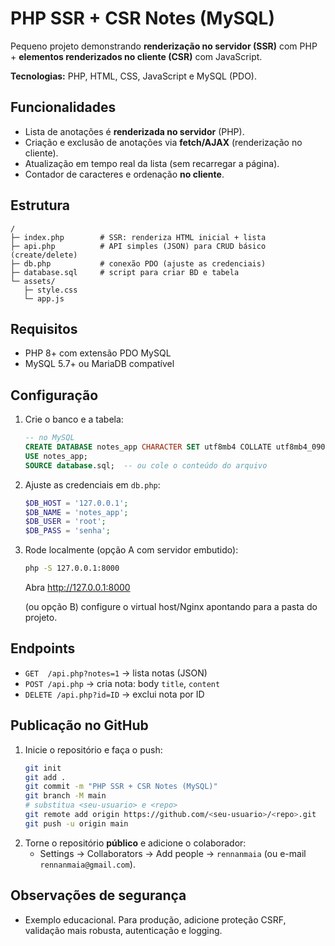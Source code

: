 # PHP SSR + CSR Notes (MySQL)

Pequeno projeto demonstrando **renderização no servidor (SSR)** com PHP + **elementos renderizados no cliente (CSR)** com JavaScript.

**Tecnologias:** PHP, HTML, CSS, JavaScript e MySQL (PDO).

## Funcionalidades
- Lista de anotações é **renderizada no servidor** (PHP).
- Criação e exclusão de anotações via **fetch/AJAX** (renderização no cliente).
- Atualização em tempo real da lista (sem recarregar a página).
- Contador de caracteres e ordenação **no cliente**.

## Estrutura
```text
/
├─ index.php        # SSR: renderiza HTML inicial + lista
├─ api.php          # API simples (JSON) para CRUD básico (create/delete)
├─ db.php           # conexão PDO (ajuste as credenciais)
├─ database.sql     # script para criar BD e tabela
└─ assets/
   ├─ style.css
   └─ app.js
```

## Requisitos
- PHP 8+ com extensão PDO MySQL
- MySQL 5.7+ ou MariaDB compatível

## Configuração
1. Crie o banco e a tabela:
   ```sql
   -- no MySQL
   CREATE DATABASE notes_app CHARACTER SET utf8mb4 COLLATE utf8mb4_0900_ai_ci;
   USE notes_app;
   SOURCE database.sql;  -- ou cole o conteúdo do arquivo
   ```

2. Ajuste as credenciais em `db.php`:
   ```php
   $DB_HOST = '127.0.0.1';
   $DB_NAME = 'notes_app';
   $DB_USER = 'root';
   $DB_PASS = 'senha';
   ```

3. Rode localmente (opção A com servidor embutido):
   ```bash
   php -S 127.0.0.1:8000
   ```
   Abra http://127.0.0.1:8000

   (ou opção B) configure o virtual host/Nginx apontando para a pasta do projeto.

## Endpoints
- `GET  /api.php?notes=1` → lista notas (JSON)
- `POST /api.php` → cria nota: body `title`, `content`
- `DELETE /api.php?id=ID` → exclui nota por ID

## Publicação no GitHub
1. Inicie o repositório e faça o push:
   ```bash
   git init
   git add .
   git commit -m "PHP SSR + CSR Notes (MySQL)"
   git branch -M main
   # substitua <seu-usuario> e <repo>
   git remote add origin https://github.com/<seu-usuario>/<repo>.git
   git push -u origin main
   ```
2. Torne o repositório **público** e adicione o colaborador:
   - Settings → Collaborators → Add people → `rennanmaia` (ou e-mail `rennanmaia@gmail.com`).

## Observações de segurança
- Exemplo educacional. Para produção, adicione proteção CSRF, validação mais robusta, autenticação e logging.
